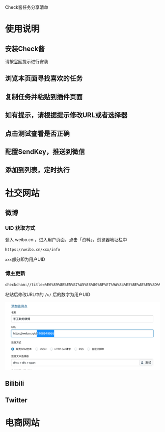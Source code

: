 Check酱任务分享清单

<!--ts-->
<!--te-->

# 使用说明

## 安装Check酱

请按[官网](http://ckc.ftqq.com)提示进行安装

## 浏览本页面寻找喜欢的任务

## 复制任务并粘贴到插件页面

## 如有提示，请根据提示修改URL或者选择器

## 点击测试查看是否正确

## 配置SendKey，推送到微信

## 添加到列表，定时执行


# 社交网站

## 微博

### UID 获取方式

登入 weibo.cn ，进入用户页面，点击「资料」，浏览器地址栏中 

```
https://weibo.cn/xxx/info
```

`xxx`部分即为用户UID

### 博主更新

```
checkchan://title=%E6%89%8B%E5%B7%A5%E8%80%BF%E7%9A%84%E5%BE%AE%E5%8D%9A&url=https%3A%2F%2Fweibo.cn%2Fu%2F3108949955&path=div.c%20%3E%20div%20%3E%20span&type=dom&code=200&json_data_format=form&rss_field=title&delay=0&retry=10&cron=*%20*%20*%20*%20*&when=change&compare_type=all&compare_op=ne&compare_value=*%E4%B8%8A%E6%AC%A1%E7%9B%91%E6%B5%8B%E8%BF%94%E5%9B%9E%E5%80%BC*&shell_type=javascript
```

粘贴后修改URL中的 `/u/` 后的数字为用户UID

![](image/20220609102941.png) 



## Bilibili

## Twitter

# 电商网站